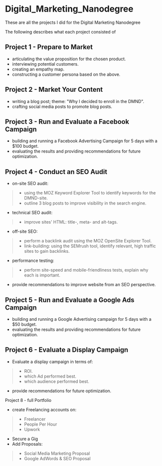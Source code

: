 # Digital_Marketing_Nanodegree
These are all the projects I did for the Digital Marketing Nanodegree

The following describes what each project consisted of

## Project 1 - Prepare to Market

- articulating the value proposition for the chosen product.
- interviewing potential customers.
- creating an empathy map.
- constructing a customer persona based on the above.

## Project 2 - Market Your Content

- writing a blog post; theme: "Why I decided to enroll in the DMND".
- crafting social media posts to promote blog posts.

## Project 3 - Run and Evaluate a Facebook Campaign

- building and running a Facebook Advertising Campaign for 5 days with a $100 budget.
- evaluating the results and providing recommendations for future optimization.

## Project 4 - Conduct an SEO Audit
- on-site SEO audit:
>- using the MOZ Keyword Explorer Tool to identify keywords for the DMND-site.
>- outline 3 blog posts to improve visibility in the search engine.
- technical SEO audit:
>- improve sites' HTML: title-, meta- and alt-tags.
- off-site SEO:
>- perform a backlink audit using the MOZ OpenSite Explorer Tool.
>- link-building: using the SEMrush tool, identify relevant, high traffic sites to gain backlinks.
- performance testing:
>- perform site-speed and mobile-friendliness tests, explain why each is important.
- provide recommendations to improve website from an SEO perspective.

## Project 5 - Run and Evaluate a Google Ads Campaign
- building and running a Google Advertising campaign for 5 days with a $50 budget.
- evaluating the results and providing recommendations for future optimization.

## Project 6 - Evaluate a Display Campaign
- Evaluate a display campaign in terms of:
>- ROI.
>- which Ad performed best.
>- which audience performed best.
- provide recommendations for future optimization.

Project 8 - full Portfolio
- create Freelancing accounts on:
>- Freelancer
>- People Per Hour
>- Upwork 
- Secure a Gig
- Add Proposals:
>- Social Media Marketing Proposal
>- Google AdWords & SEO Proposal 

